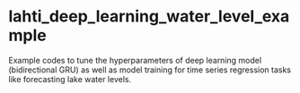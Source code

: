 # lahti_deep_learning_water_level_example
Example codes to tune the hyperparameters of deep learning model (bidirectional GRU) as well as model training for time series regression tasks like forecasting lake water levels. 
